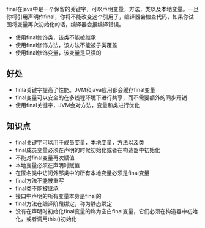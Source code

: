final在java中是一个保留的关键字，可以声明变量，方法，类以及本地变量。一旦你将引用声明作final，你将不能改变这个引用了，编译器会检查代码，如果你试图将变量再次初始化的话，编译器会报编译错误。

* 使用final修饰类，该类不能被继承
* 使用final修饰方法，该方法不能被子类覆盖
* 使用final修饰变量，该变量是只读的

## 好处

* finla关键字提高了性能。JVM和java应用都会缓存final变量
* final变量可以安全的在多线程环境下进行共享，而不需要额外的同步开销
* 使用final关键字，JVM会对方法，变量和类进行优化

## 知识点

* final关键字可以用于成员变量，本地变量，方法以及类
* final成员变量必须在声明的时候初始化或者在构造器中初始化
* 不能对final变量再次赋值
* 本地变量必须在声明时赋值
* 在匿名类中访问外部类中的所有本地变量必须是final变量
* final方法不能被重写
* final类不能被继承
* 接口中声明的所有变量本身是final的
* final方法在编译阶段绑定，称为静态绑定
* 没有在声明时初始化final变量的称为空白final变量，它们必须在构造器中初始化，或者调用this()初始化